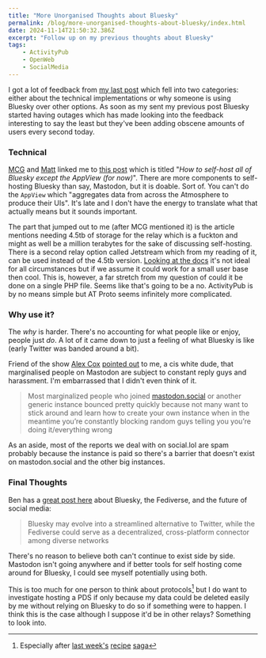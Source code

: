 ```yaml
---
title: "More Unorganised Thoughts about Bluesky"
permalink: /blog/more-unorganised-thoughts-about-bluesky/index.html
date: 2024-11-14T21:50:32.386Z
excerpt: "Follow up on my previous thoughts about Bluesky"
tags:
    - ActivityPub
    - OpenWeb
    - SocialMedia
---
```



I got a lot of feedback from [my last post](https://rknight.me/blog/unorganised-thoughts-about-bluesky/) which fell into two categories: either about the technical implementations or why someone is using Bluesky over other options. As soon as my sent my previous post Bluesky started having outages which has made looking into the feedback interesting to say the least but they've been adding obscene amounts of users every second today.

### Technical 

[MCG](https://social.lol/@mcg) and [Matt](https://social.lol/@matt) linked me to [this post](https://alice.bsky.sh/post/3laega7icmi2q) which is titled "_How to self-host all of Bluesky except the AppView (for now)_". There are more components to self-hosting Bluesky than say, Mastodon, but it is doable. Sort of. You can't do the `AppView` which "aggregates data from across the Atmosphere to produce their UIs". It's late and I don't have the energy to translate what that actually means but it sounds important.

The part that jumped out to me (after MCG mentioned it) is the article mentions needing 4.5tb of storage for the relay which is a fuckton and might as well be a million terabytes for the sake of discussing self-hosting. There is a second relay option called Jetstream which from my reading of it, can be used instead of the 4.5tb version. [Looking at the docs](https://docs.bsky.app/blog/jetstream) it's not ideal for all circumstances but if we assume it could work for a small user base then cool. This is, however, a far stretch from my question of could it be done on a single PHP file. Seems like that's going to be a no. ActivityPub is by no means simple but AT Proto seems infinitely more complicated.

### Why use it?

The _why_ is harder. There's no accounting for what people like or enjoy, people just _do_. A lot of it came down to just a feeling of what Bluesky is like (early Twitter was banded around a bit). 

Friend of the show [Alex Cox](https://alexcox.omg.lol) [pointed out](https://bsky.app/profile/alexcoxfm.bsky.social/post/3lawgdp47rc2y) to me, a cis white dude, that marginalised people on Mastodon are subject to constant reply guys and harassment. I'm embarrassed that I didn't even think of it.

> Most marginalized people who joined [mastodon.social](https://mastodon.social/) or another generic instance bounced pretty quickly because not many want to stick around and learn how to create your own instance when in the meantime you’re constantly blocking random guys telling you you’re doing it/everything wrong

As an aside, most of the reports we deal with on social.lol are spam probably because the instance is paid so there's a barrier that doesn't exist on mastodon.social and the other big instances.

### Final Thoughts

Ben has a [great post here](https://werd.io/2024/bluesky-the-fediverse-and-the-future-of-social-media) about Bluesky, the Fediverse, and the future of social media:

> Bluesky may evolve into a streamlined alternative to Twitter, while the Fediverse could serve as a decentralized, cross-platform connector among diverse networks

There's no reason to believe both can't continue to exist side by side. Mastodon isn't going anywhere and if better tools for self hosting come around for Bluesky, I could see myself potentially using both.

This is too much for one person to think about protocols[^1] but I do want to investigate hosting a PDS if only because my data could be deleted easily by me without relying on Bluesky to do so if something were to happen. I think this is the case although I suppose it'd be in other relays? Something to look into.

[^1]: Especially after [last week's](https://rknight.me/blog/thinking-about-recipe-formats-more-than-anyone-should/) [recipe](https://rknight.me/blog/why-is-no-one-using-the-recipe-schema/) [saga](https://rknight.me/blog/adding-cooklang-support-to-eleventy-two-ways/)